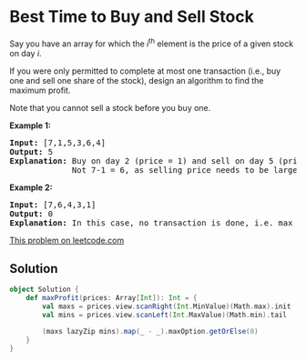 # Best Time to Buy and Sell Stock

Say you have an array for which the _i_<sup>th</sup> element is the price of a
given stock on day _i_.

If you were only permitted to complete at most one transaction (i.e., buy one
and sell one share of the stock), design an algorithm to find the maximum
profit.

Note that you cannot sell a stock before you buy one.

**Example 1:**

<pre>
<strong>Input:</strong> [7,1,5,3,6,4]
<strong>Output:</strong> 5
<strong>Explanation:</strong> Buy on day 2 (price = 1) and sell on day 5 (price = 6), profit = 6-1 = 5.
             Not 7-1 = 6, as selling price needs to be larger than buying price.
</pre>

**Example 2:**

<pre>
<strong>Input:</strong> [7,6,4,3,1]
<strong>Output:</strong> 0
<strong>Explanation:</strong> In this case, no transaction is done, i.e. max profit = 0.
</pre>

[This problem on leetcode.com](https://leetcode.com/problems/best-time-to-buy-and-sell-stock/)

## Solution

```scala
object Solution {
    def maxProfit(prices: Array[Int]): Int = {
        val maxs = prices.view.scanRight(Int.MinValue)(Math.max).init
        val mins = prices.view.scanLeft(Int.MaxValue)(Math.min).tail

        (maxs lazyZip mins).map(_ - _).maxOption.getOrElse(0)
    }
}
```
